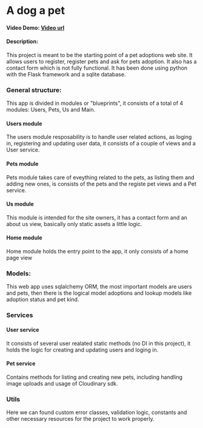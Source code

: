 # A dog a pet
#### Video Demo: [Video url](https://www.youtube.com/shorts/PRFRn0t684g)
#### Description:
This project is meant to be the starting point of a pet adoptions web site. It allows users to register, register pets and ask for pets adoption. It also has a contact form which is not fully functional. It has been done using python with the Flask framework and a sqlite database.

### General structure:
This app is divided in modules or "blueprints", it consists of a total of 4 modules: Users, Pets, Us and Main.

#### Users module
The users module resposability is to handle user related actions, as loging in, registering and updating user data, it consists of a couple of views and a User service.

#### Pets module
Pets module takes care of eveything related to the pets, as listing them and adding new ones, is consists of the pets and the registe pet views and a Pet service.

#### Us module
This module is intended for the site owners, it has a contact form and an about us view, basically only static assets a little logic.

#### Home module
Home module holds the entry point to the app, it only consists of a home page view

### Models:

This web app uses sqlalchemy ORM, the most important models are users and pets, then there is the logical model adoptions and lookup models like adoption status and pet kind.

### Services

#### User service

It consists of several user realated static methods (no DI in this project), it holds the logic for creating and updating users and loging in.

#### Pet service

Contains methods for listing and creating new pets, including handling image uploads and usage of Cloudinary sdk.

### Utils

Here we can found custom error classes, validation logic, constants and other necessary resources for the project to work properly.